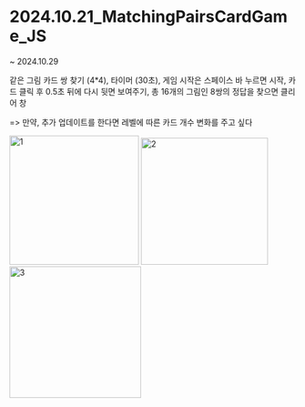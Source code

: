 # 2024.10.21_MatchingPairsCardGame_JS

~ 2024.10.29 

같은 그림 카드 쌍 찾기 (4*4), 타이머 (30초), 게임 시작은 스페이스 바 누르면 시작, 카드 클릭 후 0.5초 뒤에 다시 뒷면 보여주기, 총 16개의 그림인 8쌍의 정답을 찾으면 클리어 창


=> 만약, 추가 업데이트를 한다면
레벨에 따른 카드 개수 변화를 주고 싶다

<img width="227" alt="1" src="https://github.com/user-attachments/assets/68804113-963b-4334-b892-109406f57913">
<img width="223" alt="2" src="https://github.com/user-attachments/assets/2a14d94d-36a6-4144-99e8-c259e79af7c0">
<img width="231" alt="3" src="https://github.com/user-attachments/assets/cd9e993d-56af-4aa8-9f8e-fba5d8258ef5">
